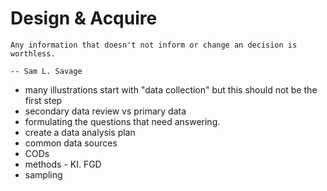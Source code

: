 # Design & Acquire

```{epigraph}
Any information that doesn't not inform or change an decision is worthless.

-- Sam L. Savage
```

- many illustrations start with "data collection" but this should not be the first step
- secondary data review vs primary data
- formulating the questions that need answering.
- create a data analysis plan
- common data sources
- CODs
- methods - KI. FGD
- sampling